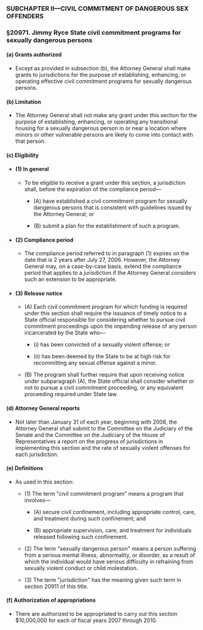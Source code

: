 ### SUBCHAPTER II—CIVIL COMMITMENT OF DANGEROUS SEX OFFENDERS

### §20971. Jimmy Ryce State civil commitment programs for sexually dangerous persons
#### (a) Grants authorized
* Except as provided in subsection (b), the Attorney General shall make grants to jurisdictions for the purpose of establishing, enhancing, or operating effective civil commitment programs for sexually dangerous persons.

#### (b) Limitation
* The Attorney General shall not make any grant under this section for the purpose of establishing, enhancing, or operating any transitional housing for a sexually dangerous person in or near a location where minors or other vulnerable persons are likely to come into contact with that person.

#### (c) Eligibility
* #### (1) In general
  * To be eligible to receive a grant under this section, a jurisdiction shall, before the expiration of the compliance period—

    * (A) have established a civil commitment program for sexually dangerous persons that is consistent with guidelines issued by the Attorney General; or

    * (B) submit a plan for the establishment of such a program.

* #### (2) Compliance period
  * The compliance period referred to in paragraph (1) expires on the date that is 2 years after July 27, 2006. However, the Attorney General may, on a case-by-case basis, extend the compliance period that applies to a jurisdiction if the Attorney General considers such an extension to be appropriate.

* #### (3) Release notice
  * (A) Each civil commitment program for which funding is required under this section shall require the issuance of timely notice to a State official responsible for considering whether to pursue civil commitment proceedings upon the impending release of any person incarcerated by the State who—

    * (i) has been convicted of a sexually violent offense; or

    * (ii) has been deemed by the State to be at high risk for recommitting any sexual offense against a minor.


  * (B) The program shall further require that upon receiving notice under subparagraph (A), the State official shall consider whether or not to pursue a civil commitment proceeding, or any equivalent proceeding required under State law.

#### (d) Attorney General reports
* Not later than January 31 of each year, beginning with 2008, the Attorney General shall submit to the Committee on the Judiciary of the Senate and the Committee on the Judiciary of the House of Representatives a report on the progress of jurisdictions in implementing this section and the rate of sexually violent offenses for each jurisdiction.

#### (e) Definitions
* As used in this section:

  * (1) The term "civil commitment program" means a program that involves—

    * (A) secure civil confinement, including appropriate control, care, and treatment during such confinement; and

    * (B) appropriate supervision, care, and treatment for individuals released following such confinement.


  * (2) The term "sexually dangerous person" means a person suffering from a serious mental illness, abnormality, or disorder, as a result of which the individual would have serious difficulty in refraining from sexually violent conduct or child molestation.

  * (3) The term "jurisdiction" has the meaning given such term in section 20911 of this title.

#### (f) Authorization of appropriations
* There are authorized to be appropriated to carry out this section $10,000,000 for each of fiscal years 2007 through 2010.
